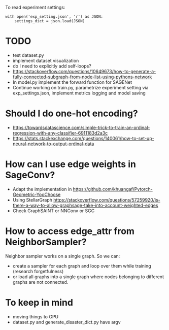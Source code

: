 To read experiment settings:
```
with open('exp_setting.json', 'r') as JSON:
    settings_dict = json.load(JSON)
```

# TODO
- test dataset.py
- implement dataset visualization
- do I need to explicitly add self-loops?
- https://stackoverflow.com/questions/10649673/how-to-generate-a-fully-connected-subgraph-from-node-list-using-pythons-network
- In model.py implement the forward function for SAGENet
- Continue working on train.py, parametrize experiment setting via exp_settings.json, implement metrics logging and model saving

# Should I do one-hot encoding?
- https://towardsdatascience.com/simple-trick-to-train-an-ordinal-regression-with-any-classifier-6911183d2a3c
- https://stats.stackexchange.com/questions/140061/how-to-set-up-neural-network-to-output-ordinal-data

# How can I use edge weights in SageConv?
- Adapt the implementation in https://github.com/khuangaf/Pytorch-Geometric-YooChoose
- Using StellarGraph https://stackoverflow.com/questions/57259920/is-there-a-way-to-allow-graphsage-take-into-account-weighted-edges
- Check GraphSAINT or NNConv or SGC

# How to access edge_attr from NeighborSampler?
Neighbor sampler works on a single graph. So we can:
- create a sampler for each graph and loop over them while training (research forgetfulness)
- or load all graphs into a single graph where nodes belonging to different graphs are not connected.

# To keep in mind
- moving things to GPU
- dataset.py and generate_disaster_dict.py have argv